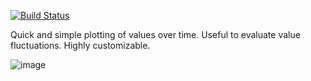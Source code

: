 [![Build Status](https://travis-ci.org/armadillu/ofxHistoryPlot.svg?branch=master)](https://travis-ci.org/armadillu/ofxHistoryPlot)

Quick and simple plotting of values over time. Useful to evaluate value fluctuations. Highly customizable.

![image](http://farm4.staticflickr.com/3831/10510459284_bdfd2662da_o.png)
